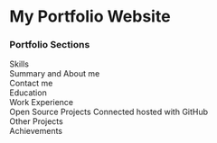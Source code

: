 # **My Portfolio Website**

### **Portfolio Sections**
Skills\
Summary and About me\
Contact me\
Education\
Work Experience\
Open Source Projects Connected hosted with GitHub\
Other Projects\
Achievements


